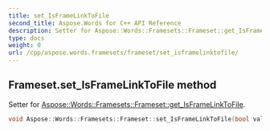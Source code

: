 ```yaml
---
title: set_IsFrameLinkToFile
second_title: Aspose.Words for C++ API Reference
description: Setter for Aspose::Words::Framesets::Frameset::get_IsFrameLinkToFile. 
type: docs
weight: 0
url: /cpp/aspose.words.framesets/frameset/set_isframelinktofile/
---
```

## Frameset.set_IsFrameLinkToFile method


Setter for [Aspose::Words::Framesets::Frameset::get_IsFrameLinkToFile](./get_isframelinktofile/).

```cpp
void Aspose::Words::Framesets::Frameset::set_IsFrameLinkToFile(bool value)
```

